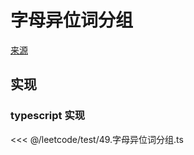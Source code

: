 # 字母异位词分组
[来源](https://leetcode.cn/problems/group-anagrams/)

## 实现

### typescript 实现

<<< @/leetcode/test/49.字母异位词分组.ts

